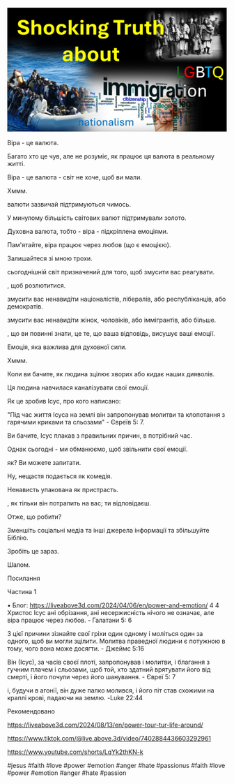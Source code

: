 ![Video cover image](./cover.jpg)

Віра - це валюта.

Багато хто це чув, але не розуміє, як працює ця валюта в реальному житті.

Віра - це валюта - світ не хоче, щоб ви мали.

Хммм.

валюти зазвичай підтримуються чимось.

У минулому більшість світових валют підтримували золото.

Духовна валюта, тобто - віра - підкріплена емоціями.

Пам'ятайте, віра працює через любов (що є емоцією).

Залишайтеся зі мною трохи.

сьогоднішній світ призначений для того, щоб змусити вас реагувати.

, щоб розлютитися.

змусити вас ненавидіти націоналістів, лібералів, або республіканців, або демократів.

змусити вас ненавидіти жінок, чоловіків, або іммігрантів, або більше.

, що ви повинні знати, це те, що ваша відповідь, висушує ваші емоції.

Емоція, яка важлива для духовної сили.

Хммм.

Коли ви бачите, як людина зцілює хворих або кидає наших дияволів.

Ця людина навчилася каналізувати свої емоції.

Як це зробив Ісус, про кого написано:

"Під час життя Ісуса на землі він запропонував молитви та клопотання з гарячими криками та сльозами" - Євреїв 5: 7.

Ви бачите, Ісус плакав з правильних причин, в потрібний час.

Однак сьогодні - ми обманюємо, щоб звільнити свої емоції.

як? Ви можете запитати.

Ну, нещастя подається як комедія.

Ненависть упакована як пристрасть.

, як тільки він потрапить на вас; ти відповідаєш.

Отже, що робити?

Зменшіть соціальні медіа та інші джерела інформації та збільшуйте Біблію.

Зробіть це зараз.

Шалом.

Посилання

Частина 1

• Блог: https://liveabove3d.com/2024/04/06/en/power-and-emotion/   4 4 Христос Ісус ані обрізання, ані несержисність нічого не означає, але віра працює через любов. - Галатани 5: 6

З цієї причини зізнайте свої гріхи один одному і моліться один за одного, щоб ви могли зцілити. Молитва праведної людини є потужною в тому, чого вона може досягти. - Джеймс 5:16

Він (Ісус), за часів своєї плоті, запропонував і молитви, і благання з гучним плачем і сльозами, щоб той, хто здатний врятувати його від смерті, і його почули через його шанування. - Євреї 5: 7

і, будучи в агонії, він дуже палко молився, і його піт став схожими на краплі крові, падаючи на землю. -Luke 22:44

Рекомендовано

https://liveabove3d.com/2024/08/13/en/power-tour-tur-life-around/  

https://www.tiktok.com/@live.above.3d/video/7402884436603292961

https://www.youtube.com/shorts/LqYk2thKN-k

  #jesus #faith #love #power #emotion #anger #hate #passionus #faith #love #power #emotion #anger #hate #passion